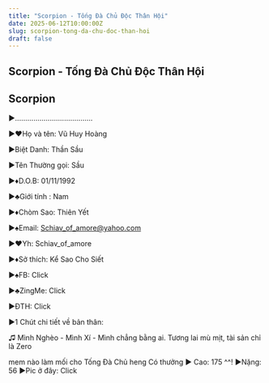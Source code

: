 ```yaml
---
title: "Scorpion - Tống Đà Chủ Độc Thân Hội"
date: 2025-06-12T10:00:00Z
slug: scorpion-tong-da-chu-doc-than-hoi
draft: false
---
```


## Scorpion - Tống Đà Chủ Độc Thân Hội

## Scorpion

►......................................

►♥Họ và tên: Vũ Huy Hoàng

►Biệt Danh: Thần Sầu

►Tên Thường gọi: Sầu

►♦D.O.B: 01/11/1992

►♣Giới tính : Nam

►♦Chòm Sao: Thiên Yết

►♠Email: Schiav_of_amore@yahoo.com

►♥Yh: Schiav_of_amore

►♦Sở thích: Kể Sao Cho Siết

►♠FB: Click

►♣ZingMe: Click

►ĐTH: Click

►1 Chút chi tiết về bản thân: 
               
 ♫ Mình Nghèo - Mình Xí - Mình chẳng bằng ai. Tương lai mù mịt, tài sản chỉ là Zero

 mem nào làm mối cho Tống Đà Chủ heng  Có thưởng 
                ► Cao: 175  ^^!
                 ►Nặng: 56 
                 ►Pic ở đây: Click